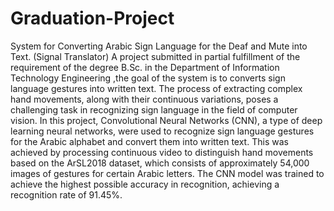# Graduation-Project
System for Converting Arabic Sign Language for the Deaf and Mute into Text. (Signal Translator)
A project submitted in partial fulfillment of the requirement of the degree B.Sc. in the
Department of
Information Technology Engineering ,the goal of the system is to converts sign
language gestures into written text. The process of extracting complex hand movements, along
with their continuous variations, poses a challenging task in recognizing sign language in the
field of computer vision. In this project, Convolutional Neural Networks (CNN), a type of deep
learning neural networks, were used to recognize sign language gestures for the Arabic
alphabet and convert them into written text. This was achieved by processing continuous video
to distinguish hand movements based on the ArSL2018 dataset, which consists of
approximately 54,000 images of gestures for certain Arabic letters. The CNN model was
trained to achieve the highest possible accuracy in recognition, achieving a recognition rate of
91.45%.
